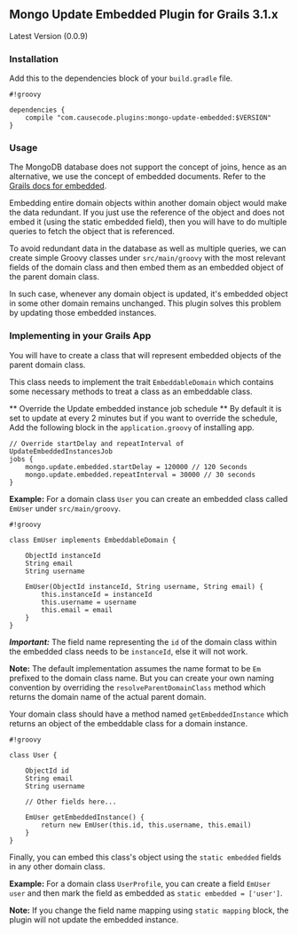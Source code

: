 ## Mongo Update Embedded Plugin for Grails 3.1.x

Latest Version (0.0.9)

### Installation

Add this to the dependencies block of your `build.gradle` file.

```
#!groovy

dependencies {
    compile "com.causecode.plugins:mongo-update-embedded:$VERSION"
}
```

### Usage

The MongoDB database does not support the concept of joins, hence as an alternative, we use the concept of embedded documents.
Refer to the [Grails docs for embedded](http://docs.grails.org/3.2.0.RC1/ref/Domain%20Classes/embedded.html).

Embedding entire domain objects within another domain object would make the data redundant. If you just use the reference of the object
and does not embed it (using the static embedded field), then you will have to do multiple queries to fetch the object that is referenced.

To avoid redundant data in the database as well as multiple queries, we can create simple Groovy classes under `src/main/groovy`
with the most relevant fields of the domain class and then embed them as an embedded object of the parent domain class.

In such case, whenever any domain object is updated, it's embedded object in some other domain remains unchanged. This plugin solves this
problem by updating those embedded instances.

### Implementing in your Grails App

You will have to create a class that will represent embedded objects of the parent domain class.

This class needs to implement the trait `EmbeddableDomain` which contains some necessary methods to treat a class as an embeddable class.

** Override the Update embedded instance job schedule **
By default it is set to update at every 2 minutes but if you want to override the schedule, Add the following block in the `application.groovy` of installing app.

```
// Override startDelay and repeatInterval of UpdateEmbeddedInstancesJob
jobs {
    mongo.update.embedded.startDelay = 120000 // 120 Seconds
    mongo.update.embedded.repeatInterval = 30000 // 30 seconds
}
```

**Example:** For a domain class `User` you can create an embedded class called `EmUser` under `src/main/groovy`.

```
#!groovy

class EmUser implements EmbeddableDomain {

    ObjectId instanceId
    String email
    String username

    EmUser(ObjectId instanceId, String username, String email) {
        this.instanceId = instanceId
        this.username = username
        this.email = email
    }
}
```

**_Important:_** The field name representing the `id` of the domain class within the embedded class needs to be `instanceId`, else it will not work.

**Note:** The default implementation assumes the name format to be `Em` prefixed to the domain class name. But you can create your own naming
    convention by overriding the `resolveParentDomainClass` method which returns the domain name of the actual parent domain.

Your domain class should have a method named `getEmbeddedInstance` which returns an object of the embeddable class for a domain instance.

```
#!groovy

class User {

    ObjectId id
    String email
    String username

    // Other fields here...

    EmUser getEmbeddedInstance() {
        return new EmUser(this.id, this.username, this.email)
    }
}
```

Finally, you can embed this class's object using the `static embedded` fields in any other domain class.

**Example:** For a domain class `UserProfile`, you can create a field `EmUser user` and then mark the field as embedded as
    `static embedded = ['user']`.

**Note:** If you change the field name mapping using `static mapping` block, the plugin will not update the embedded instance.
